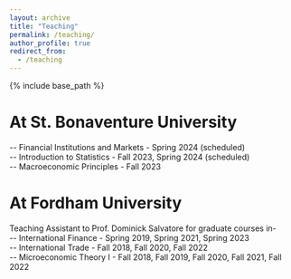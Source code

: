 ```yaml
---
layout: archive
title: "Teaching"
permalink: /teaching/
author_profile: true
redirect_from:
  - /teaching
---
```

{% include base_path %}

At St. Bonaventure University
======
-- Financial Institutions and Markets - Spring 2024 (scheduled) <br>
-- Introduction to Statistics - Fall 2023, Spring 2024 (scheduled) <br>
-- Macroeconomic Principles - Fall 2023 <br>

At Fordham University
======
Teaching Assistant to Prof. Dominick Salvatore for graduate courses in- <br>
-- International Finance - Spring 2019, Spring 2021, Spring 2023 <br>
-- International Trade - Fall 2018, Fall 2020, Fall 2022 <br>
-- Microeconomic Theory I - Fall 2018, Fall 2019, Fall 2020, Fall 2021, Fall 2022 <br>



